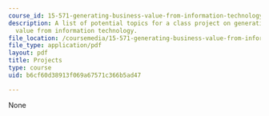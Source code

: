 ```yaml
---
course_id: 15-571-generating-business-value-from-information-technology-spring-2009
description: A list of potential topics for a class project on generating business
  value from information technology.
file_location: /coursemedia/15-571-generating-business-value-from-information-technology-spring-2009/b6cf60d38913f069a67571c366b5ad47_MIT15_571s09_proj02_list.pdf
file_type: application/pdf
layout: pdf
title: Projects
type: course
uid: b6cf60d38913f069a67571c366b5ad47

---
```

None